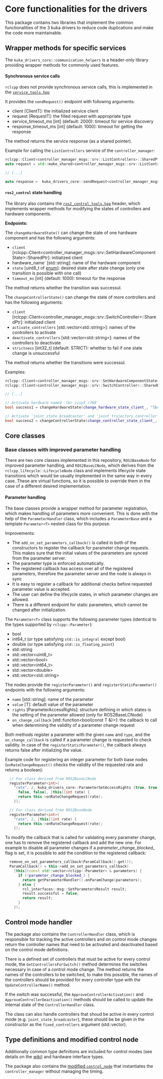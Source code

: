 # Core functionalities for the drivers

This package contains two libraries that implement the common functionalities of the 3 kuka drivers to reduce code duplications and make the code more maintainable. 

## Wrapper methods for specific services
The `kuka_drivers_core::communication_helpers` is a header-only library providing wrapper methods for commonly used features.

#### Synchronous service calls

`rclcpp` does not provide synchronous service calls, this is implemented in the [`service_tools.hpp`](https://github.com/kroshu/kuka_drivers/blob/master/kuka_drivers_core/include/communication_helpers/service_tools.hpp)

It provides the `sendRequest()` endpoint with following arguments:
- client [ClientT]: the initialized service client
- request [RequestT]: the filled request with appropriate type
- service_timeout_ms [int] (default: 2000): timeout for service discovery
- response_timeout_ms [int] (default: 1000): timeout for getting the response

The method returns the service response (as a shared pointer).

Example for calling the `ListControllers` service of the `controller_manager`:
```C++
rclcpp::Client<controller_manager_msgs::srv::ListControllers>::SharedPtr get_controllers_client_;
auto request = std::make_shared<controller_manager_msgs::srv::ListControllers::Request>();

// [...]

auto response =  kuka_drivers_core::sendRequest<controller_manager_msgs::srv::ListControllers::Response>(get_controllers_client_, request, 0, 1000);
```

#### `ros2_control` state handling

The library also contains the [`ros2_control_tools.hpp`](https://github.com/kroshu/kuka_drivers/blob/master/kuka_drivers_core/include/communication_helpers/ros2_control_tools.hpp) header, which implements wrapper methods for modifying the states of controllers and hardware components.

**Endpoints:**

The `changeHardwareState()` can change the state of one hardware component and has the following arguments:
- `client` [rclcpp::Client<controller_manager_msgs::srv::SetHardwareComponentState>::SharedPtr]: initialized client
- hardware_name` [std::string]: name of the hardware component
- `state` [uint8_t of [enum](https://docs.ros2.org/foxy/api/lifecycle_msgs/msg/State.html)]: desired state after state change (only one transition is possible with one call)
- `timeout_ms` [int] (default: 1000): timeout for the response

The method returns whether the transition was successul.

The `changeControllerState()` can change the state of more controllers and has the following arguments:
- `client` [rclcpp::Client<controller_manager_msgs::srv::SwitchController>::SharedPtr]: initialized client
- `activate_controllers` [std::vector\<std::string\>]: names of the controllers to activate
- `deactivate_controllers` [std::vector\<std::string\>]: names of the controllers to deactivate
- `strictness` [int32_t] (default: STRICT): whether to fail if one state change is unsuccessful

The method returns whether the transitions were successul.


Examples:
```C++
rclcpp::Client<controller_manager_msgs::srv::SetHardwareComponentState>::SharedPtr change_hardware_state_client_;
rclcpp::Client<controller_manager_msgs::srv::SwitchController>::SharedPtr change_controller_state_client_;

// [...]

// Activate hardware named 'lbr_iisy3_r760'
bool success1 = changeHardwareState(change_hardware_state_client_, "lbr_iisy3_r760", State::PRIMARY_STATE_ACTIVE);

// Activate 'joint_state_broadcaster' and 'joint_trajectory_controller'
bool success2 = changeControllerState(change_controller_state_client_, {"joint_state_broadcaster", "joint_trajectory_controller"}, {/*nothing to deactivate*/});
```

## Core classes

### Base classes with improved parameter handling

There are two core classes implemented in this repository, `ROS2BaseNode` for improved parameter handling, and `ROS2BaseLCNode`, which derives from the `rclcpp_lifecycle::LifecycleNode` class and implements lifecycle state transitions which would be usually implemented in the same way in every case. These are virtual functions, so it is possible to override them in the case of a different desired implementation.

#### Parameter handling

The base classes provide a wrapper method for parameter registration, which makes handling of parameters more convenient.
This is done with the help of the `ParameterHandler` class, which includes a `ParameterBase` and a template `Parameter<T>` nested class for this purpose. 

Improvements:
- The `add_on_set_parameters_callback()` is called in both of the constructors to register the callback for parameter change requests. This makes sure that the initial values of the parameters are synced from the parameter server.
- The parameter type is enforced automatically.
- The registered callback has access over all of the registered parameters, therefore the parameter server and the node is always in sync
- It is easy to register a callback for additional checks before requested parameter value is accepted.
- The user can define the lifecycle states, in which parameter changes are allowed.
- There is a different endpoint for static parameters, which cannot be changed after initialization.

The `Parameter<T>` class supports the following parameter types (identical to the types supported by `rclcpp::Parameter`):
 - bool
 - int64_t (or type satisfying `std::is_integral` except bool)
 - double (or type satisfying `std::is_floating_point`)
 - std::string
 - std::vector\<uint8_t\>
 - std::vector\<bool\>
 - std::vector\<int64_t\>
 - std::vector\<double\>
 - std::vector\<std::string\>


The nodes provide the `registerParameter()` and `registerStaticParameter()` endpoints with the following arguments:
 - `name` [std::string]: name of the parameter 
 - `value` [T]: default value of the parameter 
 - `rights` [ParameterAccessRights]: structure defining in which states is the setting of the parameter allowed (only for ROS2BaseLCNode)
 - `on_change_callback` [std::function<bool(const T &)>]: the callback to call when determining the validity of a parameter change request

Both methods register a parameter with the given `name` and `type`, and the `on_change_callback` is called if a parameter change is requested to check validity. In case of the `registerStaticParameter()`, the callback always returns false after initializing the value.

Example code for registering an integer parameter for both base nodes (`onRateChangeRequest()` checks the validity of the requested rate and returns a boolean):
```C++
  // For class derived from ROS2BaseLCNode
  registerParameter<int>(
    "rate", 2, kuka_drivers_core::ParameterSetAccessRights {true, true,
      false, false}, [this](int rate) {
      return this->onRateChangeRequest(rate);
    });

  // For class derived from ROS2BaseNode
  registerParameter<int>(
    "rate", 2, [this](int rate) {
      return this->onRateChangeRequest(rate);
    });
```

To modify the callback that is called for validating every parameter change, one has to remove the registered callback and add the new one. For example to disable all parameter changes if a *parameter_change_blocked_* flag is set, it is possible to add the condition to the registered callback:

```C++
  remove_on_set_parameters_callback(ParamCallback().get());
  ParamCallback() = this->add_on_set_parameters_callback(
    [this](const std::vector<rclcpp::Parameter> & parameters) {
      if (!parameter_change_blocked_) {
        return getParameterHandler().onParamChange(parameters);
      } else {
        rcl_interfaces::msg::SetParametersResult result;
        result.successful = false;
        return result;
      }
    });
```

## Control mode handler

The package also contains the `ControllerHandler` class, which is responsible for tracking the active controllers and on control mode changes return the controller names that need to be activated and deactivated based on the control mode definitions.

There is a defined set of controllers that must be active for every control mode, the `GetControllersForSwitch()` method determines the switches necessary in case of a control mode change. The method returns the names of the controllers to be switched, to make this possible, the names of the controllers should be provided for every controller type with the `UpdateControllerName()` method.

If the switch was successful, the `ApproveControllerActivation()` and `ApproveControllerDeactivation()` methods should be called to update the internal state of the `ControllerHandler` class.

The class can also handle controllers that shoud be active in every control mode (e.g. `joint_state_broadcaster`), these should be be given in the constructor as the `fixed_controllers` argument (std::vector).

## Type definitions and modified control node

Additionally common type definitions are included for control modes (see details on the [wiki](https://github.com/kroshu/kuka_drivers/wiki#control-mode-definitions)) and hardware interface types.

The package also contains the [modified `control_node`](https://github.com/kroshu/kuka_drivers/wiki#real-time-interface) that instantiates the `controller_manager` without managing the timing.
